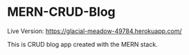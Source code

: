 # MERN-CRUD-Blog
Live Version: https://glacial-meadow-49784.herokuapp.com/


This is CRUD blog app created with the MERN stack.
